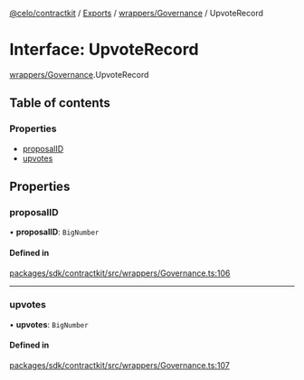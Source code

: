 [@celo/contractkit](../README.md) / [Exports](../modules.md) / [wrappers/Governance](../modules/wrappers_Governance.md) / UpvoteRecord

# Interface: UpvoteRecord

[wrappers/Governance](../modules/wrappers_Governance.md).UpvoteRecord

## Table of contents

### Properties

- [proposalID](wrappers_Governance.UpvoteRecord.md#proposalid)
- [upvotes](wrappers_Governance.UpvoteRecord.md#upvotes)

## Properties

### proposalID

• **proposalID**: `BigNumber`

#### Defined in

[packages/sdk/contractkit/src/wrappers/Governance.ts:106](https://github.com/celo-org/developer-tooling/blob/master/packages/sdk/contractkit/src/wrappers/Governance.ts#L106)

___

### upvotes

• **upvotes**: `BigNumber`

#### Defined in

[packages/sdk/contractkit/src/wrappers/Governance.ts:107](https://github.com/celo-org/developer-tooling/blob/master/packages/sdk/contractkit/src/wrappers/Governance.ts#L107)
